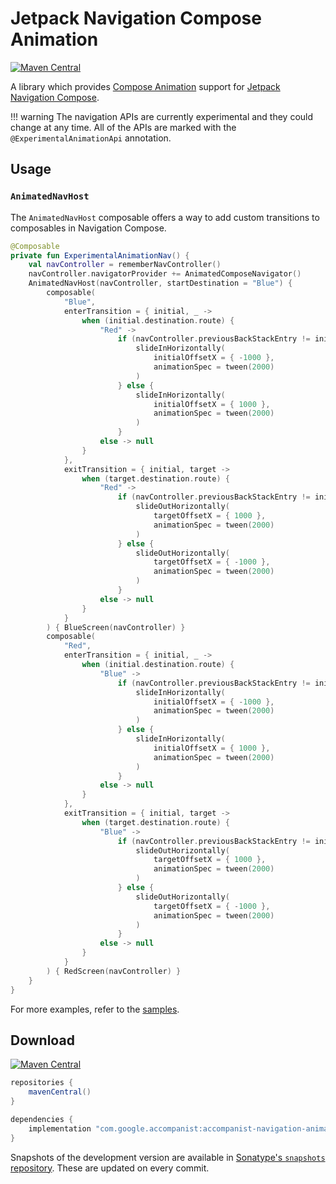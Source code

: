# Jetpack Navigation Compose Animation

[![Maven Central](https://img.shields.io/maven-central/v/com.google.accompanist/accompanist-navigation-animation)](https://search.maven.org/search?q=g:com.google.accompanist)

A library which provides [Compose Animation](https://developer.android.com/jetpack/compose/animation) support for [Jetpack Navigation Compose](https://developer.android.com/jetpack/compose/navigation).

!!! warning
    The navigation APIs are currently experimental and they could change at any time.
    All of the APIs are marked with the `@ExperimentalAnimationApi` annotation.

## Usage

### `AnimatedNavHost`

The `AnimatedNavHost` composable offers a way to add custom transitions to composables in
Navigation Compose.

```kotlin
@Composable
private fun ExperimentalAnimationNav() {
    val navController = rememberNavController()
    navController.navigatorProvider += AnimatedComposeNavigator()
    AnimatedNavHost(navController, startDestination = "Blue") {
        composable(
            "Blue",
            enterTransition = { initial, _ ->
                when (initial.destination.route) {
                    "Red" ->
                        if (navController.previousBackStackEntry != initial) {
                            slideInHorizontally(
                                initialOffsetX = { -1000 },
                                animationSpec = tween(2000)
                            )
                        } else {
                            slideInHorizontally(
                                initialOffsetX = { 1000 },
                                animationSpec = tween(2000)
                            )
                        }
                    else -> null
                }
            },
            exitTransition = { initial, target ->
                when (target.destination.route) {
                    "Red" ->
                        if (navController.previousBackStackEntry != initial) {
                            slideOutHorizontally(
                                targetOffsetX = { 1000 },
                                animationSpec = tween(2000)
                            )
                        } else {
                            slideOutHorizontally(
                                targetOffsetX = { -1000 },
                                animationSpec = tween(2000)
                            )
                        }
                    else -> null
                }
            }
        ) { BlueScreen(navController) }
        composable(
            "Red",
            enterTransition = { initial, _ ->
                when (initial.destination.route) {
                    "Blue" ->
                        if (navController.previousBackStackEntry != initial) {
                            slideInHorizontally(
                                initialOffsetX = { -1000 },
                                animationSpec = tween(2000)
                            )
                        } else {
                            slideInHorizontally(
                                initialOffsetX = { 1000 },
                                animationSpec = tween(2000)
                            )
                        }
                    else -> null
                }
            },
            exitTransition = { initial, target ->
                when (target.destination.route) {
                    "Blue" ->
                        if (navController.previousBackStackEntry != initial) {
                            slideOutHorizontally(
                                targetOffsetX = { 1000 },
                                animationSpec = tween(2000)
                            )
                        } else {
                            slideOutHorizontally(
                                targetOffsetX = { -1000 },
                                animationSpec = tween(2000)
                            )
                        }
                    else -> null
                }
            }
        ) { RedScreen(navController) }
    }
}
```

For more examples, refer to the [samples](https://github.com/google/accompanist/tree/main/sample/src/main/java/com/google/accompanist/sample/navigation-animation).

## Download

[![Maven Central](https://img.shields.io/maven-central/v/com.google.accompanist/accompanist-navigation-animation)](https://search.maven.org/search?q=g:com.google.accompanist)

```groovy
repositories {
    mavenCentral()
}

dependencies {
    implementation "com.google.accompanist:accompanist-navigation-animation:<version>"
}
```

Snapshots of the development version are available in [Sonatype's `snapshots` repository][snap]. These are updated on every commit.

[compose]: https://developer.android.com/jetpack/compose
[snap]: https://oss.sonatype.org/content/repositories/snapshots/com/google/accompanist/accompanist-navigation-animation/

